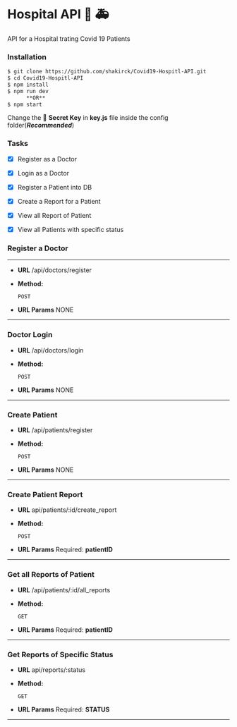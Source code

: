 # Hospital API  :hospital:  :ambulance:

API for a Hospital trating Covid 19 Patients

### Installation


```sh
$ git clone https://github.com/shakirck/Covid19-Hospitl-API.git
$ cd Covid19-Hospitl-API 
$ npm install 
$ npm run dev 
      **OR**
$ npm start 
```
Change the  :key: **Secret Key** in  **key.js** file inside the config folder(***Recommended***)



### Tasks


- [x] Register as a  Doctor
- [x] Login as a  Doctor
- [x] Register a  Patient into DB
- [x] Create a Report for a Patient
- [x] View all Report of Patient
- [x] View all Patients with specific status


### Register a Doctor
-----------
* **URL**
/api/doctors/register

* **Method:**

  `POST`
  
*  **URL Params**
     NONE
     
     
 ---------------
 
 ###   Doctor Login 
 * **URL**
/api/doctors/login

* **Method:**

  `POST`
  
*  **URL Params**
     NONE
     
     
     
--------------

 ### Create Patient
 
* **URL**
/api/patients/register

* **Method:**

  `POST`
  
*  **URL Params**
     NONE
     
     
     
--------------
 ### Create Patient Report

* **URL**
api/patients/:id/create_report
* **Method:**

  `POST`
  
*  **URL Params**
     Required: **patientID**
     
-----------     
 ### Get all Reports of Patient

* **URL**
/api/patients/:id/all_reports

* **Method:**

  `GET`
  
*  **URL Params**
     Required: **patientID**
     
     
     
--------------

 ### Get  Reports of Specific Status
 
* **URL**
api/reports/:status

* **Method:**

  `GET`
  
*  **URL Params**
     Required: **STATUS**
     
     
     
--------------

  

